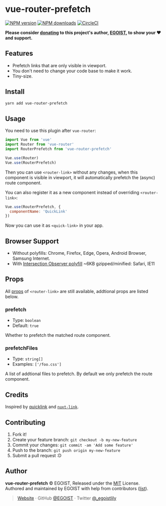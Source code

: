# vue-router-prefetch

[![NPM version](https://badgen.net/npm/v/vue-router-prefetch)](https://npmjs.com/package/vue-router-prefetch) [![NPM downloads](https://badgen.net/npm/dm/vue-router-prefetch)](https://npmjs.com/package/vue-router-prefetch) [![CircleCI](https://badgen.net/circleci/github/egoist/vue-router-prefetch/master)](https://circleci.com/gh/egoist/vue-router-prefetch/tree/master)

**Please consider [donating](https://www.patreon.com/egoist) to this project's author, [EGOIST](#author), to show your ❤️ and support.**

## Features

- Prefetch links that are only visible in viewport.
- You don't need to change your code base to make it work.
- Tiny-size.

## Install

```bash
yarn add vue-router-prefetch
```

## Usage

You need to use this plugin after `vue-router`:

```js
import Vue from 'vue'
import Router from 'vue-router'
import RouterPrefetch from 'vue-router-prefetch'

Vue.use(Router)
Vue.use(RouterPrefetch)
```

Then you can use `<router-link>` without any changes, when this component is visible in viewport, it will automatically prefetch the (async) route component.

You can also register it as a new component instead of overriding `<router-link>`:

```js
Vue.use(RouterPrefetch, {
  componentName: 'QuickLink'
})
```

Now you can use it as `<quick-link>` in your app.

## Browser Support

- Without polyfills: Chrome, Firefox, Edge, Opera, Android Browser, Samsung Internet.
- With [Intersection Observer polyfill](https://github.com/w3c/IntersectionObserver/tree/master/polyfill) ~6KB gzipped/minified: Safari, IE11

## Props

All [props](https://router.vuejs.org/api/#router-link-props) of `<router-link>` are still available, addtional props are listed below.

### prefetch

- Type: `boolean`
- Default: `true`

Whether to prefetch the matched route component.

### prefetchFiles

- Type: `string[]`
- Examples: `['/foo.css']`

A list of addtional files to prefetch. By default we only prefetch the route component.

## Credits

Inspired by [quicklink](https://github.com/GoogleChromeLabs/quicklink) and [`nuxt-link`](https://github.com/nuxt/nuxt.js/pull/4574/).

## Contributing

1. Fork it!
2. Create your feature branch: `git checkout -b my-new-feature`
3. Commit your changes: `git commit -am 'Add some feature'`
4. Push to the branch: `git push origin my-new-feature`
5. Submit a pull request :D

## Author

**vue-router-prefetch** © EGOIST, Released under the [MIT](./LICENSE) License.<br>
Authored and maintained by EGOIST with help from contributors ([list](https://github.com/egoist/vue-router-prefetch/contributors)).

> [Website](https://egoist.sh) · GitHub [@EGOIST](https://github.com/egoist) · Twitter [@\_egoistlily](https://twitter.com/_egoistlily)

